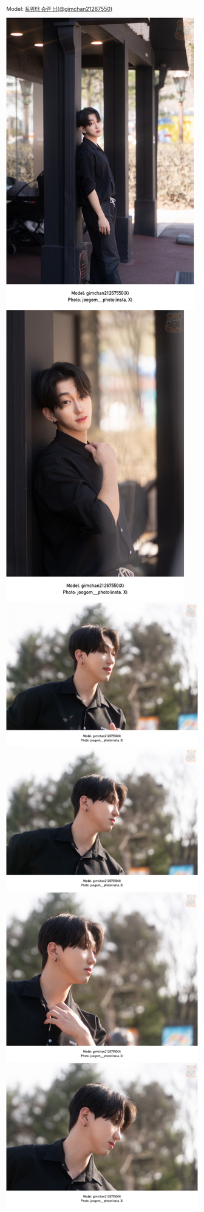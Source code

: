 ﻿---
dddd: 2024.03.23 코페
nickname: 승란
sns_type: x
sns_id: gimchan21267550
---

Model: <a href="https://x.com/gimchan21267550" target="_blank">트위터 승란 님(@gimchan21267550)</a>

![20240324030349721.jpg](/assets/img/2024/03-23/승란/20240324030349721.jpg)
![20240324134232343.jpg](/assets/img/2024/03-23/승란/20240324134232343.jpg)
![20240324202525737.jpg](/assets/img/2024/03-23/승란/20240324202525737.jpg)
![20240324203715174.jpg](/assets/img/2024/03-23/승란/20240324203715174.jpg)
![20240324204212959.jpg](/assets/img/2024/03-23/승란/20240324204212959.jpg)
![20240324204404315.jpg](/assets/img/2024/03-23/승란/20240324204404315.jpg)